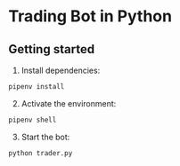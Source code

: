 # Trading Bot in Python

## Getting started


1. Install dependencies:
```bash
pipenv install
```
2. Activate the environment:
```bash
pipenv shell
```
3. Start the bot:
```bash
python trader.py
```
